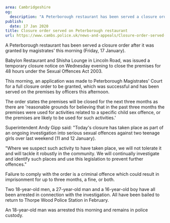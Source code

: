 ```yaml
area: Cambridgeshire
og:
  description: "A Peterborough restaurant has been served a closure order after it was granted by magistrates\u2019 this morning (Friday, 17 January)."
publish:
  date: 17 Jan 2020
title: Closure order served on Peterborough restaurant
url: https://www.cambs.police.uk/news-and-appeals/Closure-order-served-on-Peterborough-restaurant
```

A Peterborough restaurant has been served a closure order after it was granted by magistrates' this morning (Friday, 17 January).

Babylon Restaurant and Shisha Lounge in Lincoln Road, was issued a temporary closure notice on Wednesday evening to close the premises for 48 hours under the Sexual Offences Act 2003.

This morning, an application was made to Peterborough Magistrates' Court for a full closure order to be granted, which was successful and has been served on the premises by officers this afternoon.

The order states the premises will be closed for the next three months as there are 'reasonable grounds for believing that in the past three months the premises were used for activities related to a specific child sex offence, or the premises are likely to be used for such activities.'

Superintendent Andy Gipp said: "Today's closure has taken place as part of an ongoing investigation into serious sexual offences against two teenage girls over last weekend (11 and 12 January).

"Where we suspect such activity to have taken place, we will not tolerate it and will tackle it robustly in the community. We will continually investigate and identify such places and use this legislation to prevent further offences."

Failure to comply with the order is a criminal offence which could result in imprisonment for up to three months, a fine, or both.

Two 18-year-old men, a 27-year-old man and a 16-year-old boy have all been arrested in connection with the investigation. All have been bailed to return to Thorpe Wood Police Station in February.

An 18-year-old man was arrested this morning and remains in police custody.
